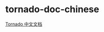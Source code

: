 # tornado-doc-chinese
  
[Tornado 中文文档](http://tornado-zh-cn.readthedocs.org/zh_CN/latest/ "Tornado 中文文档")

